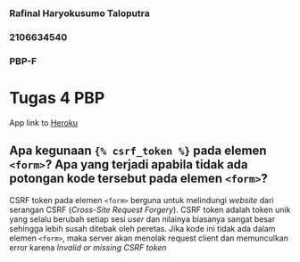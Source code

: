 ### Rafinal Haryokusumo Taloputra
### 2106634540
### PBP-F

# Tugas 4 PBP

App link to [Heroku](https://fikri-belum-sembuh.herokuapp.com/todolist/login/)

## Apa kegunaan `{% csrf_token %}` pada elemen `<form>`? Apa yang terjadi apabila tidak ada potongan kode tersebut pada elemen `<form>`?
CSRF token pada elemen `<form>` berguna untuk melindungi _website_ dari serangan CSRF (_Cross-Site Request Forgery_). CSRF token adalah token unik yang selalu berubah setiap sesi _user_ dan nilainya biasanya sangat besar sehingga lebih susah ditebak oleh peretas. Jika kode ini tidak ada dalam elemen `<form>`, maka server akan menolak request client dan memunculkan error karena _Invalid or missing CSRF token_ 
